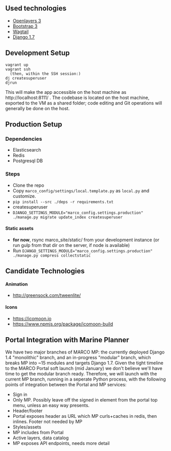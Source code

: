 ## Used technologies

 * [Openlayers 3](http://openlayers.org/)
 * [Bootstrap 3](https://github.com/point97/web-starter-kit)
 * [Wagtail](http://wagtail.io/)
 * [Django 1.7](https://docs.djangoproject.com/en/1.7/)

## Development Setup

    vagrant up
    vagrant ssh
      (then, within the SSH session:)
    dj createsuperuser
    djrun

This will make the app accessible on the host machine as http://localhost:8111/ . The codebase is located on the host
machine, exported to the VM as a shared folder; code editing and Git operations will generally be done on the host.

## Production Setup

### Dependencies

 - Elasticsearch
 - Redis
 - Postgresql DB

### Steps

 - Clone the repo
 - Copy `marco_config/settings/local.template.py` as `local.py` and customize.
 - `pip install --src ./deps -r requirements.txt`
 - createsuperuser
 - `DJANGO_SETTINGS_MODULE="marco_config.settings.production" ./manage.py migrate update_index createsuperuser`

#### Static assets

 - **for now**, rsync marco_site/static/ from your development instance (or run gulp from that dir on the server, if node is available)
 - Run `DJANGO_SETTINGS_MODULE="marco_config.settings.production" ./manage.py compress collectstatic`

## Candidate Technologies

#### Animation

 - http://greensock.com/tweenlite/

#### Icons

 - https://icomoon.io
 - https://www.npmjs.org/package/icomoon-build

## Portal Integration with Marine Planner

We have two major branches of MARCO MP: the currently deployed Django 1.4 "monolithic" branch, and an in-progress "modular" branch, which breaks MP into ~15 modules and targets Django 1.7. Given the tight timeline to the MARCO Portal soft launch (mid January) we don't believe we'll have time to get the modular branch ready. Therefore, we will launch with the current MP branch, running in a seperate Python process, with the following points of integration between the Portal and MP services:

 - Sign in
  - Only MP. Possibly leave off the signed in element from the portal top menu, unless an easy way presents.
 - Header/footer
  - Portal exposes header as URL which MP curls+caches in redis, then inlines. Footer not needed by MP
 - Styles/assets
  - MP includes from Portal
 - Active layers, data catalog
  - MP exposes API endpoints, needs more detail
